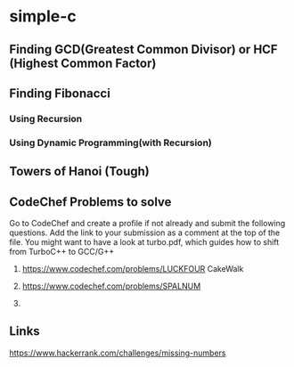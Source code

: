 # simple-c

## Finding GCD(Greatest Common Divisor) or HCF (Highest Common Factor)


## Finding Fibonacci

### Using Recursion

### Using Dynamic Programming(with Recursion)

## Towers of Hanoi (Tough)

## CodeChef Problems to solve

Go to CodeChef and create a profile if not already and submit the following questions. Add the link to your submission as a comment at the top of the file. You might want to have a look at turbo.pdf, which guides how to shift from TurboC++ to GCC/G++

1. https://www.codechef.com/problems/LUCKFOUR  CakeWalk

2. https://www.codechef.com/problems/SPALNUM

3. 

## Links

https://www.hackerrank.com/challenges/missing-numbers